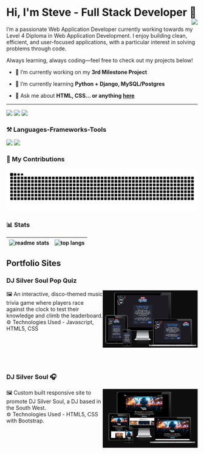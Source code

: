 # Hi, I'm Steve - Full Stack Developer 👋 <img align="right" src="https://visitor-badge.laobi.icu/badge?page_id=sd-powell.sd-powell"/>

<!--
**sd-powell/sd-powell** is a ✨ _special_ ✨ repository because its `README.md` (this file) appears on your GitHub profile.

Here are some ideas to get you started:

- 🔭 I’m currently working on ...
- 🌱 I’m currently learning ...
- 👯 I’m looking to collaborate on ...
- 🤔 I’m looking for help with ...
- 💬 Ask me about ...
- 📫 How to reach me: ...
- 😄 Pronouns: ...
- ⚡ Fun fact: ...
-->

I’m a passionate Web Application Developer currently working towards my Level 4 Diploma in Web Application Development. I enjoy building clean, efficient, and user-focused applications, with a particular interest in solving problems through code.

Always learning, always coding—feel free to check out my projects below!

 
- 🔭 I’m currently working on my **3rd Milestone Project**
 
- 🌱 I’m currently learning **Python + Django, MySQL/Postgres**

- 💬 Ask me about **HTML, CSS... or anything [here](https://github.com/sd-powell/sd-powell/issues)**

---

<a href="mailto:kf210rhd@students.codeinstitute.net">
<img src="https://img.shields.io/badge/Gmail-333333?style=for-the-badge&logo=gmail&logoColor=red" /></a>

<a href="https://www.linkedin.com/in/steven-powell-aa642134/" target="_blank">
<img src="https://img.shields.io/badge/LinkedIn-0077B5?style=for-the-badge&logo=linkedin&logoColor=white" target="_blank" /></a>

<a href="https://sd-powell.github.io" target="_blank">
<img src="https://img.shields.io/badge/Portfolio-FF5722?style=for-the-badge&logo=todoist&logoColor=white" target="_blank" /></a>


### ⚒️ Languages-Frameworks-Tools
<img src="https://skillicons.dev/icons?i=react,bootstrap,html,css,vscode,github,git" />
<img src="https://skillicons.dev/icons?i=nodejs,python,javascript,typescript,express,firebase,mongodb,c,java,nextjs,mysql,flask" /><br>


### 🐍 My Contributions
<img alt="snake eating my contributions" src="https://raw.githubusercontent.com/sd-powell/sd-powell/output/github-contribution-grid-snake.svg" />


### 📊 Stats
| <img width=390 align="center" src="https://github-readme-stats.vercel.app/api?username=sd-powell&theme=vue-dark&show_icons=true&hide_border=false&count_private=true" alt="readme stats" /> | <img width=325 align="center" src="https://github-readme-stats.vercel.app/api/top-langs/?username=sd-powell&theme=vue-dark&show_icons=true&hide_border=false&layout=compact" alt="top langs" /> |
| :--: | :--: |



## Portfolio Sites

### DJ Silver Soul Pop Quiz
<a href="https://sd-powell.github.io/portfolio_project_2/"><img align="right" src="static/img/features-responsive-home.webp" width="250px" alt="DJ Silver Soul Pop Quiz"><a/>
🖼️ An interactive, disco-themed music trivia game where players race against the clock to test their knowledge and climb the leaderboard.
<br>
⚙️ Technologies Used - Javascript, HTML5, CSS
<br><br><br><br><br><br>

### DJ Silver Soul 🎧
<a href="http://www.djsilversoul.co.uk"><img align="right" src="static/img/dj-silver-soul-responsive.webp" width="250px" alt="DJ Silver Soul"><a/>
🖼️ Custom built responsive site to promote DJ Silver Soul, a DJ based in the South West. 
<br>
⚙️ Technologies Used - HTML5, CSS with Bootstrap.
<br><br><br><br><br><br>
